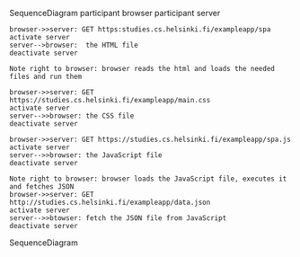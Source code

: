 SequenceDiagram
    participant browser
    participant server

    browser->>server: GET https:studies.cs.helsinki.fi/exampleapp/spa
    activate server
    server-->browser:  the HTML file
    deactivate server

    Note right to browser: browser reads the html and loads the needed files and run them

    browser->>server: GET https://studies.cs.helsinki.fi/exampleapp/main.css
    activate server
    server-->>browser: the CSS file
    deactivate server

    browser->>server: GET https://studies.cs.helsinki.fi/exampleapp/spa.js
    activate server
    server-->>browser: the JavaScript file
    deactivate server

    Note right to browser: browser loads the JavaScript file, executes it and fetches JSON
    browser->>server: GET http://studies.cs.helsinki.fi/exampleapp/data.json
    activate server
    server-->>btowser: fetch the JSON file from JavaScript
    deactivate server
SequenceDiagram

